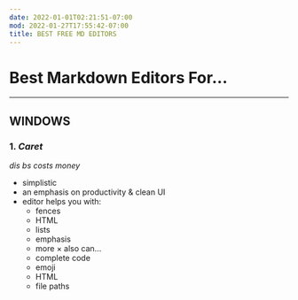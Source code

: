 ```yaml
---
date: 2022-01-01T02:21:51-07:00
mod: 2022-01-27T17:55:42-07:00
title: BEST FREE MD EDITORS
---
```


# Best Markdown Editors For...
>
>
>

___

## WINDOWS
### 1. **_Caret_**
*dis bs costs money*
- simplistic
- an emphasis on productivity & clean UI
- editor helps you with:
     - fences
     - HTML
     - lists
     - emphasis
     - more
 × also can...
     - complete code
     - emoji
     - HTML
     - file paths
